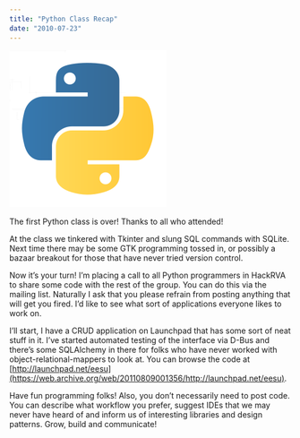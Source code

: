 ```yaml
---
title: "Python Class Recap"
date: "2010-07-23"
---
```


![Come learn about python this Saturday](images/python-logo.png)

The first Python class is over! Thanks to all who attended!

At the class we tinkered with Tkinter and slung SQL commands with SQLite. Next time there may be some GTK programming tossed in, or possibly a bazaar breakout for those that have never tried version control.

Now it’s your turn! I’m placing a call to all Python programmers in HackRVA to share some code with the rest of the group. You can do this via the mailing list. Naturally I ask that you please refrain from posting anything that will get you fired. I’d like to see what sort of applications everyone likes to work on.

I’ll start, I have a CRUD application on Launchpad that has some sort of neat stuff in it. I’ve started automated testing of the interface via D-Bus and there’s some SQLAlchemy in there for folks who have never worked with object-relational-mappers to look at. You can browse the code at [http://launchpad.net/eesu](https://web.archive.org/web/20110809001356/http://launchpad.net/eesu).

Have fun programming folks! Also, you don’t necessarily need to post code. You can describe what workflow you prefer, suggest IDEs that we may never have heard of and inform us of interesting libraries and design patterns. Grow, build and communicate!
